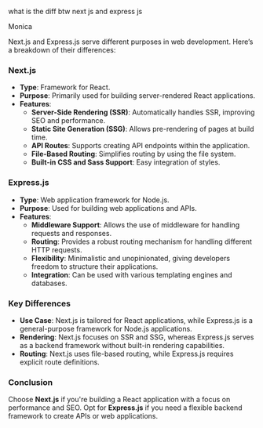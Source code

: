 what is the diff btw next js and express js

Monica

Next.js and Express.js serve different purposes in web development. Here’s a breakdown of their differences:

### Next.js

-   **Type**: Framework for React.
-   **Purpose**: Primarily used for building server-rendered React applications.
-   **Features**:
    -   **Server-Side Rendering (SSR)**: Automatically handles SSR, improving SEO and performance.
    -   **Static Site Generation (SSG)**: Allows pre-rendering of pages at build time.
    -   **API Routes**: Supports creating API endpoints within the application.
    -   **File-Based Routing**: Simplifies routing by using the file system.
    -   **Built-in CSS and Sass Support**: Easy integration of styles.

### Express.js

-   **Type**: Web application framework for Node.js.
-   **Purpose**: Used for building web applications and APIs.
-   **Features**:
    -   **Middleware Support**: Allows the use of middleware for handling requests and responses.
    -   **Routing**: Provides a robust routing mechanism for handling different HTTP requests.
    -   **Flexibility**: Minimalistic and unopinionated, giving developers freedom to structure their applications.
    -   **Integration**: Can be used with various templating engines and databases.

### Key Differences

-   **Use Case**: Next.js is tailored for React applications, while Express.js is a general-purpose framework for Node.js applications.
-   **Rendering**: Next.js focuses on SSR and SSG, whereas Express.js serves as a backend framework without built-in rendering capabilities.
-   **Routing**: Next.js uses file-based routing, while Express.js requires explicit route definitions.

### Conclusion

Choose **Next.js** if you're building a React application with a focus on performance and SEO. Opt for **Express.js** if you need a flexible backend framework to create APIs or web applications.
